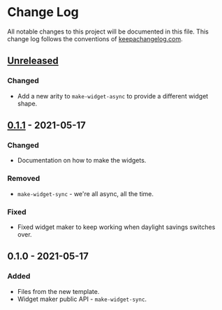 # Change Log
All notable changes to this project will be documented in this file. This change log follows the conventions of [keepachangelog.com](http://keepachangelog.com/).

## [Unreleased]
### Changed
- Add a new arity to `make-widget-async` to provide a different widget shape.

## [0.1.1] - 2021-05-17
### Changed
- Documentation on how to make the widgets.

### Removed
- `make-widget-sync` - we're all async, all the time.

### Fixed
- Fixed widget maker to keep working when daylight savings switches over.

## 0.1.0 - 2021-05-17
### Added
- Files from the new template.
- Widget maker public API - `make-widget-sync`.

[Unreleased]: https://sourcehost.site/your-name/utils/compare/0.1.1...HEAD
[0.1.1]: https://sourcehost.site/your-name/utils/compare/0.1.0...0.1.1
